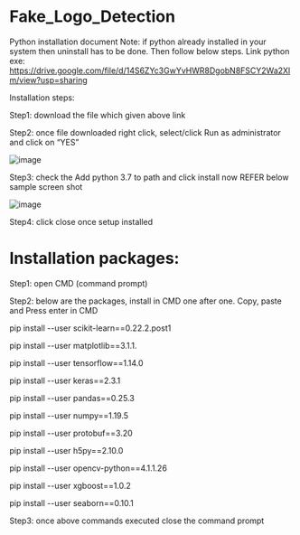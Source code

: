 # Fake_Logo_Detection
Python installation document
Note: if python already installed in your system then uninstall has to be done. Then follow below steps. 
Link python exe:
https://drive.google.com/file/d/14S6ZYc3GwYvHWR8DgobN8FSCY2Wa2Xlm/view?usp=sharing

Installation steps:

Step1: download the file which given above link


Step2: once file downloaded right click, select/click Run as administrator and click on “YES”


 ![image](https://github.com/user-attachments/assets/9669844b-176d-4bef-b593-f8a236e4942d)




Step3: check the Add python 3.7 to path and click install now REFER below sample screen shot


![image](https://github.com/user-attachments/assets/5b35c297-094e-4ea0-b29a-68da1cbe02b0)

 

Step4: click close once setup installed


# Installation packages:
Step1: open CMD (command prompt) 

Step2: below are the packages, install in CMD one after one. Copy, paste and Press enter in CMD

pip install --user scikit-learn==0.22.2.post1

pip install --user matplotlib==3.1.1. 

pip install --user tensorflow==1.14.0 

pip install --user keras==2.3.1 

pip install --user pandas==0.25.3 

pip install --user numpy==1.19.5 

pip install --user protobuf==3.20 

pip install --user h5py==2.10.0 

pip install --user opencv-python==4.1.1.26 

pip install --user xgboost==1.0.2 

pip install --user seaborn==0.10.1


Step3: once above commands executed close the command prompt
